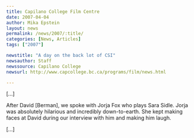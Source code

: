 ```yaml
---
title: Capilano College Film Centre 
date: 2007-04-04
author: Mika Epstein
layout: news
permalink: /news/2007/:title/
categories: [News, Articles]
tags: ["2007"]

newstitle: "A day on the back lot of CSI"
newsauthor: Staff
newssource: Capilano College
newsurl: http://www.capcollege.bc.ca/programs/film/news.html

---
```


[...]

After David [Berman], we spoke with Jorja Fox who plays Sara Sidle. Jorja was absolutely hilarious and incredibly down-to-earth. She kept making faces at David during our interview with him and making him laugh.

[...]

